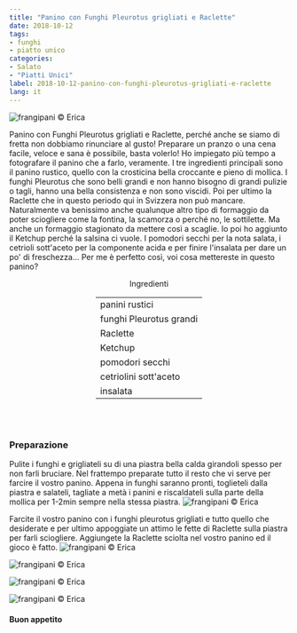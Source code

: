 ```yaml
---
title: "Panino con Funghi Pleurotus grigliati e Raclette"
date: 2018-10-12
tags:
- funghi
- piatto unico
categories:
- Salato
- "Piatti Unici"
label: 2018-10-12-panino-con-funghi-pleurotus-grigliati-e-raclette
lang: it 
---
```

![](header.jpg "frangipani © Erica")

Panino con Funghi Pleurotus grigliati e Raclette, perché anche se siamo di fretta non dobbiamo rinunciare al gusto! Preparare un pranzo o una cena facile, veloce e sana è possibile, basta volerlo! Ho impiegato più tempo a fotografare il panino che a farlo, veramente. I tre ingredienti principali sono il panino rustico, quello con la crosticina bella croccante e pieno di mollica. I funghi Pleurotus che sono belli grandi e non hanno bisogno di grandi pulizie o tagli, hanno una bella consistenza e non sono viscidi. Poi per ultimo la Raclette che in questo periodo qui in Svizzera non può mancare. Naturalmente va benissimo anche qualunque altro tipo di formaggio da poter sciogliere come la fontina, la scamorza o perché no, le sottilette. Ma anche un formaggio stagionato da mettere così a scaglie. Io poi ho aggiunto il Ketchup perché la salsina ci vuole. I pomodori secchi per la nota salata, i cetrioli sott'aceto per la componente acida e per finire l'insalata per dare un po' di freschezza... Per me è perfetto così, voi cosa mettereste in questo panino?

<div id="wrapper" style="text-align: center">
  <div id="yourdiv" style="display: inline-block;">
    <div class="ingredients">
      <div class="ingredients-title">Ingredienti</div>
      <table>
        <tbody>
          </tr>
          <tr>
            <td>panini rustici</td>
          </tr>
          <tr>
            <td>funghi Pleurotus grandi</td>
          </tr>
          <tr>
            <td>Raclette</td>
          </tr>
          <tr>
            <td>Ketchup</td>
          </tr>
          <tr>
            <td>pomodori secchi</td>
          </tr>
          <tr>
            <td>cetriolini sott'aceto</td>
          </tr>
          <tr>
            <td>insalata</td>
          </tr>
          <tr>
        </tbody>
      </table>
      <br></br>
    </div>
  </div>
</div>


<h3>
  <font color="grey">
    <i class="fa fa-cogs"></i>
  </font> Preparazione
</h3>

Pulite i funghi e grigliateli su di una piastra bella calda girandoli spesso per non farli bruciare. Nel frattempo preparate tutto il resto che vi serve per farcire il vostro panino. Appena in funghi saranno pronti, toglieteli dalla piastra e salateli, tagliate a metà i panini e riscaldateli sulla parte della mollica per 1-2min sempre nella stessa piastra.
![](griglia.jpg "frangipani © Erica")

Farcite il vostro panino con i funghi pleurotus grigliati e tutto quello che desiderate e per ultimo appoggiate un attimo le fette di Raclette sulla piastra per farli sciogliere. Aggiungete la Raclette sciolta nel vostro panino ed il gioco è fatto.
![](risultato1.jpg "frangipani © Erica")

![](risultato2.jpg "frangipani © Erica")

![](risultato3.jpg "frangipani © Erica")

![](risultato4.jpg "frangipani © Erica")

<h4>Buon appetito
  <font color="red">
    <i class="fa fa-smile-o"></i>
  </font>
</h4>